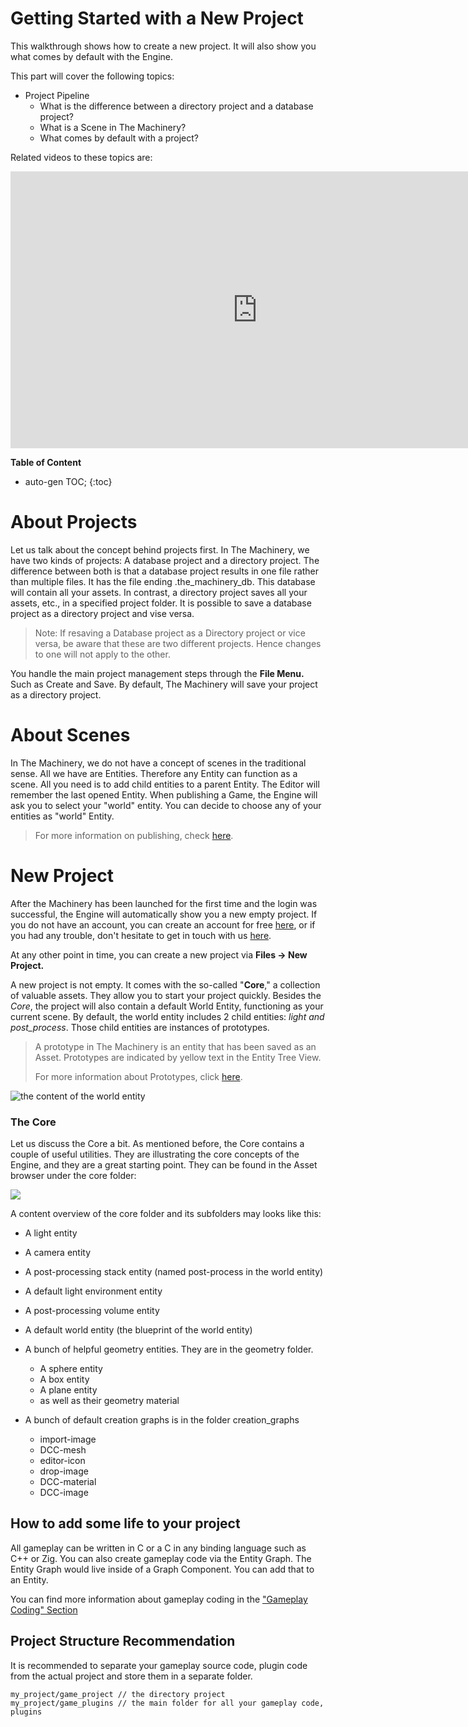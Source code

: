 # Getting Started with a New Project

This walkthrough shows how to create a new project. It will also show you what comes by default with the Engine.

This part will cover the following topics:

- Project Pipeline
  - What is the difference between a directory project and a database project?
  - What is a Scene in The Machinery?
  - What comes by default with a project?


Related videos to these topics are:

<iframe frameborder="0" scrolling="no" marginheight="0" marginwidth="0"width="788.54" height="443" type="text/html" src="https://www.youtube.com/embed/oQGghpCqBhI?autoplay=0&fs=0&iv_load_policy=3&showinfo=0&rel=0&cc_load_policy=0&start=0&end=0&origin=http://ourmachinery.com"></iframe>

**Table of Content**

* auto-gen TOC;
{:toc}


# About Projects

Let us talk about the concept behind projects first. In The Machinery, we have two kinds of projects: A database project and a directory project. The difference between both is that a database project results in one file rather than multiple files. It has the file ending .the_machinery_db. This database will contain all your assets. In contrast, a directory project saves all your assets, etc., in a specified project folder. It is possible to save a database project as a directory project and vise versa. 

> Note: If resaving a Database project as a Directory project or vice versa, be aware that these are two different projects. Hence changes to one will not apply to the other.

You handle the main project management steps through the **File Menu.** Such as Create and Save. By default, The Machinery will save your project as a directory project.


# About Scenes

In The Machinery, we do not have a concept of scenes in the traditional sense. All we have are Entities. Therefore any Entity can function as a scene. All you need is to add child entities to a parent Entity. The Editor will remember the last opened Entity. 
When publishing a Game, the Engine will ask you to select your "world" entity. You can decide to choose any of your entities as "world" Entity.

> For more information on publishing, check [here]({{base_url}}editing_workflows/publish.html).

# New Project

After the Machinery has been launched for the first time and the login was successful, the Engine will automatically show you a new empty project. If you do not have an account, you can create an account for free [here](https://ourmachinery.com/sign-up.html), or if you had any trouble, don't hesitate to get in touch with us [here](mailto:ping@ourmachinery.com). 

At any other point in time, you can create a new project via **Files → New Project.**

A new project is not empty. It comes with the so-called "**Core**," a collection of valuable assets. They allow you to start your project quickly. Besides the *Core*, the project will also contain a default World Entity, functioning as your current scene. By default, the world entity includes 2 child entities: *light and post_process*. Those child entities are instances of prototypes. 

> A prototype in The Machinery is an entity that has been saved as an Asset. Prototypes are indicated by yellow text in the Entity Tree View. 
>
> For more information about Prototypes, click [here]({{base_url}}editing_workflows/prototypes.html).


![the content of the world entity](https://paper-attachments.dropbox.com/s_09462F237550F87F4C86951FAA779F713337E632E917FE6E6B8E3406BD58F125_1615455893513_image.png)


### The Core
Let us discuss the Core a bit. As mentioned before, the Core contains a couple of useful utilities. They are illustrating the core concepts of the Engine, and they are a great starting point. They can be found in the Asset browser under the core folder:

![](https://paper-attachments.dropbox.com/s_09462F237550F87F4C86951FAA779F713337E632E917FE6E6B8E3406BD58F125_1615456601483_image.png)


A content overview of the core folder and its subfolders may looks like this:

- A light entity

- A camera entity

- A post-processing stack entity (named post-process in the world entity)

- A default light environment entity

- A post-processing volume entity

- A default world entity (the blueprint of the world entity)

- A bunch of helpful geometry entities. They are in the geometry folder.

  - A sphere entity
  - A box entity
  - A plane entity
  - as well as their geometry material

- A bunch of default creation graphs is in the folder creation_graphs

  - import-image
  - DCC-mesh
  - editor-icon
  - drop-image
  - DCC-material
  - DCC-image

  

## How to add some life to your project

All gameplay can be written in C or a C in any binding language such as C++ or Zig. You can also create gameplay code via the Entity Graph. The Entity Graph would live inside of a Graph Component. You can add that to an Entity. 

You can find more information about gameplay coding in the ["Gameplay Coding" Section]({{base_url}}gameplay_coding/index.html)



## Project Structure Recommendation

It is recommended to separate your gameplay source code, plugin code from the actual project and store them in a separate folder.

```
my_project/game_project // the directory project
my_project/game_plugins // the main folder for all your gameplay code, plugins
```



